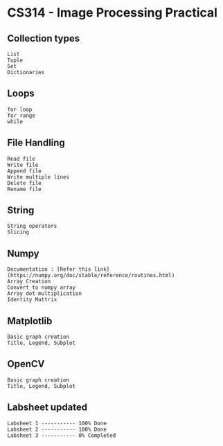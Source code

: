 # CS314 - Image Processing Practical

## Collection types

    List
    Tuple
    Set
    Dictionaries

## Loops

    for loop
    for range
    while

## File Handling

    Read file
    Write file
    Append file
    Write multiple lines
    Delete file
    Rename file

## String

    String operators
    Slicing

## Numpy

    Documentation : [Refer this link](https://numpy.org/doc/stable/reference/routines.html)
    Array Creation
    Convert to numpy array
    Array dot multiplication
    Identity Mattrix

## Matplotlib

    Basic graph creation
    Title, Legend, Subplot

## OpenCV

    Basic graph creation
    Title, Legend, Subplot

## Labsheet updated

    Labsheet 1 ----------- 100% Done
    Labsheet 2 ----------- 100% Done
    Labsheet 3 ----------- 0% Completed
